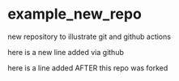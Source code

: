 # example_new_repo
new repository to illustrate git and github actions


here is a new line added via github

here is a line added AFTER this repo was forked
